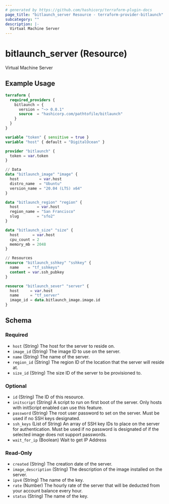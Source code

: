 ```yaml
---
# generated by https://github.com/hashicorp/terraform-plugin-docs
page_title: "bitlaunch_server Resource - terraform-provider-bitlaunch"
subcategory: ""
description: |-
  Virtual Machine Server
---
```


# bitlaunch_server (Resource)

Virtual Machine Server

## Example Usage

```terraform
terraform {
  required_providers {
    bitlaunch = {
      version = "~> 0.0.1"
      source  = "hashicorp.com/pathtofile/bitlaunch"
    }
  }
}

variable "token" { sensitive = true }
variable "host" { default = "DigitalOcean" }

provider "bitlaunch" {
  token = var.token
}

// Data
data "bitlaunch_image" "image" {
  host         = var.host
  distro_name  = "Ubuntu"
  version_name = "20.04 (LTS) x64"
}

data "bitlaunch_region" "region" {
  host        = var.host
  region_name = "San Francisco"
  slug        = "sfo2"
}

data "bitlaunch_size" "size" {
  host      = var.host
  cpu_count = 2
  memory_mb = 2048
}

// Resources
resource "bitlaunch_sshkey" "sshkey" {
  name    = "tf_sshkeys"
  content = var.ssh_pubkey
}

resource "bitlaunch_sever" "server" {
  host     = var.host
  name     = "tf_server"
  image_id = data.bitlaunch_image.image.id
}
```

<!-- schema generated by tfplugindocs -->
## Schema

### Required

- `host` (String) The host for the server to reside on.
- `image_id` (String) The image ID to use on the server.
- `name` (String) The name of the server.
- `region_id` (String) The region ID of the location that the server will reside at.
- `size_id` (String) The size ID of the server to be provisioned to.

### Optional

- `id` (String) The ID of this resource.
- `initscript` (String) A script to run on first boot of the server. Only hosts with initScript enabled can use this feature.
- `password` (String) The root user password to set on the server. Must be used if no SSH keys designated.
- `ssh_keys` (List of String) An array of SSH key IDs to place on the server for authentication. Must be used if no password is designated of if the selected image does not support passwords.
- `wait_for_ip` (Boolean) Wait to get IP Address

### Read-Only

- `created` (String) The creation date of the server.
- `image_description` (String) The description of the image installed on the server.
- `ipv4` (String) The name of the key.
- `rate` (Number) The hourly rate of the server that will be deducted from your account balance every hour.
- `status` (String) The name of the key.


